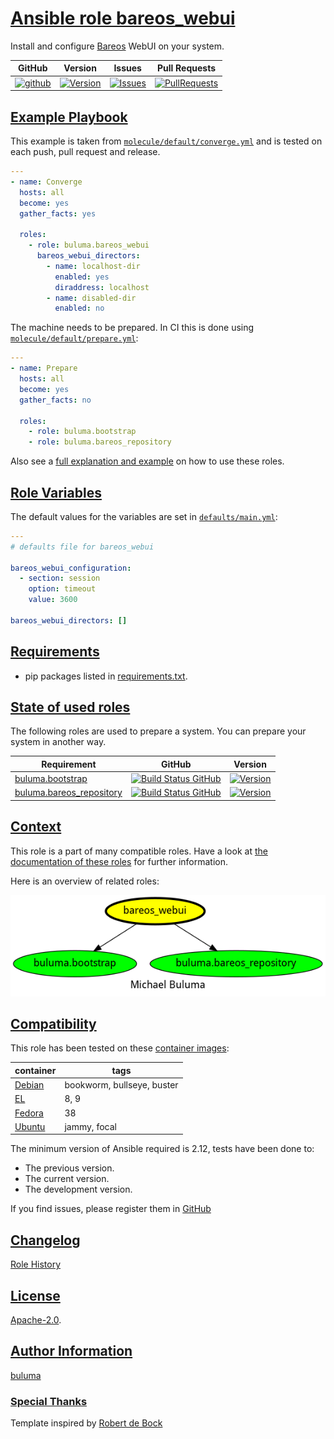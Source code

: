 # [Ansible role bareos_webui](#bareos_webui)

Install and configure [Bareos](https://www.bareos.com/) WebUI on your system.

|GitHub|Version|Issues|Pull Requests|
|------|-------|------|-------------|
|[![github](https://github.com/buluma/ansible-role-bareos_webui/actions/workflows/molecule.yml/badge.svg)](https://github.com/buluma/ansible-role-bareos_webui/actions/workflows/molecule.yml)|[![Version](https://img.shields.io/github/release/buluma/ansible-role-bareos_webui.svg)](https://github.com/buluma/ansible-role-bareos_webui/releases/)|[![Issues](https://img.shields.io/github/issues/buluma/ansible-role-bareos_webui.svg)](https://github.com/buluma/ansible-role-bareos_webui/issues/)|[![PullRequests](https://img.shields.io/github/issues-pr-closed-raw/buluma/ansible-role-bareos_webui.svg)](https://github.com/buluma/ansible-role-bareos_webui/pulls/)|

## [Example Playbook](#example-playbook)

This example is taken from [`molecule/default/converge.yml`](https://github.com/buluma/ansible-role-bareos_webui/blob/master/molecule/default/converge.yml) and is tested on each push, pull request and release.

```yaml
---
- name: Converge
  hosts: all
  become: yes
  gather_facts: yes

  roles:
    - role: buluma.bareos_webui
      bareos_webui_directors:
        - name: localhost-dir
          enabled: yes
          diraddress: localhost
        - name: disabled-dir
          enabled: no
```

The machine needs to be prepared. In CI this is done using [`molecule/default/prepare.yml`](https://github.com/buluma/ansible-role-bareos_webui/blob/master/molecule/default/prepare.yml):

```yaml
---
- name: Prepare
  hosts: all
  become: yes
  gather_facts: no

  roles:
    - role: buluma.bootstrap
    - role: buluma.bareos_repository
```

Also see a [full explanation and example](https://buluma.github.io/how-to-use-these-roles.html) on how to use these roles.

## [Role Variables](#role-variables)

The default values for the variables are set in [`defaults/main.yml`](https://github.com/buluma/ansible-role-bareos_webui/blob/master/defaults/main.yml):

```yaml
---
# defaults file for bareos_webui

bareos_webui_configuration:
  - section: session
    option: timeout
    value: 3600

bareos_webui_directors: []
```

## [Requirements](#requirements)

- pip packages listed in [requirements.txt](https://github.com/buluma/ansible-role-bareos_webui/blob/master/requirements.txt).

## [State of used roles](#state-of-used-roles)

The following roles are used to prepare a system. You can prepare your system in another way.

| Requirement | GitHub | Version |
|-------------|--------|--------|
|[buluma.bootstrap](https://galaxy.ansible.com/buluma/bootstrap)|[![Build Status GitHub](https://github.com/buluma/ansible-role-bootstrap/workflows/Ansible%20Molecule/badge.svg)](https://github.com/buluma/ansible-role-bootstrap/actions)|[![Version](https://img.shields.io/github/release/buluma/ansible-role-bootstrap.svg)](https://github.com/shadowwalker/ansible-role-bootstrap)|
|[buluma.bareos_repository](https://galaxy.ansible.com/buluma/bareos_repository)|[![Build Status GitHub](https://github.com/buluma/ansible-role-bareos_repository/workflows/Ansible%20Molecule/badge.svg)](https://github.com/buluma/ansible-role-bareos_repository/actions)|[![Version](https://img.shields.io/github/release/buluma/ansible-role-bareos_repository.svg)](https://github.com/shadowwalker/ansible-role-bareos_repository)|

## [Context](#context)

This role is a part of many compatible roles. Have a look at [the documentation of these roles](https://buluma.github.io/) for further information.

Here is an overview of related roles:

![dependencies](https://raw.githubusercontent.com/buluma/ansible-role-bareos_webui/png/requirements.png "Dependencies")

## [Compatibility](#compatibility)

This role has been tested on these [container images](https://hub.docker.com/u/buluma):

|container|tags|
|---------|----|
|[Debian](https://hub.docker.com/repository/docker/buluma/debian/general)|bookworm, bullseye, buster|
|[EL](https://hub.docker.com/repository/docker/buluma/enterpriselinux/general)|8, 9|
|[Fedora](https://hub.docker.com/repository/docker/buluma/fedora/general)|38|
|[Ubuntu](https://hub.docker.com/repository/docker/buluma/ubuntu/general)|jammy, focal|

The minimum version of Ansible required is 2.12, tests have been done to:

- The previous version.
- The current version.
- The development version.

If you find issues, please register them in [GitHub](https://github.com/buluma/ansible-role-bareos_webui/issues)

## [Changelog](#changelog)

[Role History](https://github.com/buluma/ansible-role-bareos_webui/blob/master/CHANGELOG.md)

## [License](#license)

[Apache-2.0](https://github.com/buluma/ansible-role-bareos_webui/blob/master/LICENSE).

## [Author Information](#author-information)

[buluma](https://buluma.github.io/)


### [Special Thanks](#special-thanks)

Template inspired by [Robert de Bock](https://github.com/robertdebock)
